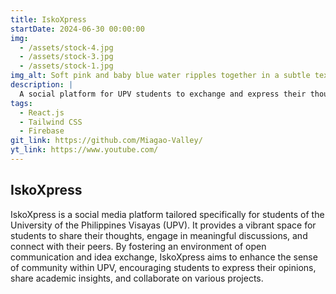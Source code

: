 ```yaml
---
title: IskoXpress
startDate: 2024-06-30 00:00:00
img:
  - /assets/stock-4.jpg
  - /assets/stock-3.jpg
  - /assets/stock-1.jpg
img_alt: Soft pink and baby blue water ripples together in a subtle texture.
description: |
  A social platform for UPV students to exchange and express their thoughts.
tags:
  - React.js
  - Tailwind CSS
  - Firebase 
git_link: https://github.com/Miagao-Valley/
yt_link: https://www.youtube.com/
---
```


## IskoXpress

IskoXpress is a social media platform tailored specifically for students of the University of the Philippines Visayas (UPV). It provides a vibrant space for students to share their thoughts, engage in meaningful discussions, and connect with their peers. By fostering an environment of open communication and idea exchange, IskoXpress aims to enhance the sense of community within UPV, encouraging students to express their opinions, share academic insights, and collaborate on various projects.


